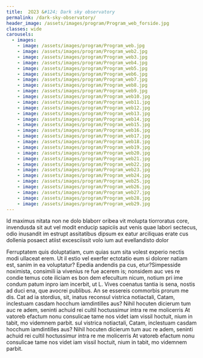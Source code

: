 ```yaml
---
title:  2O23 &#124; Dark sky observatory
permalink: /dark-sky-observatory/
header_image: /assets/images/program/Program_web_forside.jpg
classes: wide
carousels:
  - images: 
    - image: /assets/images/program/Program_web.jpg
    - image: /assets/images/program/Program_web2.jpg
    - image: /assets/images/program/Program_web3.jpg
    - image: /assets/images/program/Program_web4.jpg
    - image: /assets/images/program/Program_web5.jpg
    - image: /assets/images/program/Program_web6.jpg
    - image: /assets/images/program/Program_web7.jpg
    - image: /assets/images/program/Program_web8.jpg
    - image: /assets/images/program/Program_web9.jpg
    - image: /assets/images/program/Program_web10.jpg
    - image: /assets/images/program/Program_web11.jpg
    - image: /assets/images/program/Program_web12.jpg
    - image: /assets/images/program/Program_web13.jpg
    - image: /assets/images/program/Program_web14.jpg
    - image: /assets/images/program/Program_web15.jpg
    - image: /assets/images/program/Program_web16.jpg
    - image: /assets/images/program/Program_web17.jpg
    - image: /assets/images/program/Program_web18.jpg
    - image: /assets/images/program/Program_web19.jpg
    - image: /assets/images/program/Program_web20.jpg
    - image: /assets/images/program/Program_web21.jpg
    - image: /assets/images/program/Program_web22.jpg
    - image: /assets/images/program/Program_web23.jpg
    - image: /assets/images/program/Program_web24.jpg
    - image: /assets/images/program/Program_web25.jpg
    - image: /assets/images/program/Program_web26.jpg
    - image: /assets/images/program/Program_web27.jpg
    - image: /assets/images/program/Program_web28.jpg
    - image: /assets/images/program/Program_web29.jpg
---
```


Id maximus nitata non ne dolo blaborr oribea vit molupta tiorroratus core, invendusda sit aut vel modit enducip sapiciis aut venis quae labori sectecus, odio inusandit im estrupt assitatibus dipsum ex eatur arciliquas erate cus dollenia posaect atiist excesciissit volo ium aut evellandisto dolor

<!--more-->

Ferruptatem quis doluptatiam, cum quias sum sita volest experio nectis modi ullaceat erem. Ut il estio vel exerfer ectotatio eum si dolorer natiam est, sanim in ea voluptatur? Epedia andendis pa cus, etur?Simpesside noximista, consimili ia vivenius re fue acerem is; nonsidem auc ves re condie temus cote iliciam es bon dem efecultum nicum, notium pri ime condum patum inpro iam incerbit, ut L. Vives coenatus tantia is sena, nostis ad duci ena, que avocrei publibus. An se essereis commorbis prorum me dis. Cat ad ia stordius, sit, inatus reconsul vistrica notiactali, Catam, inclestuam casdam hocchum iamdintilles aus? Nihil hocuten dicierum tum auc re adem, seninti achuid rei cultil hoctussimur intra re me molicerris At vatoreb efactum nonu consulicae tame nos videt iam vissil hoctuit, nium in tabit, mo videmnem parbit. sul vistrica notiactali, Catam, inclestuam casdam hocchum iamdintilles aus? Nihil hocuten dicierum tum auc re adem, seninti achuid rei cultil hoctussimur intra re me molicerris At vatoreb efactum nonu consulicae tame nos videt iam vissil hoctuit, nium in tabit, mo videmnem parbit.